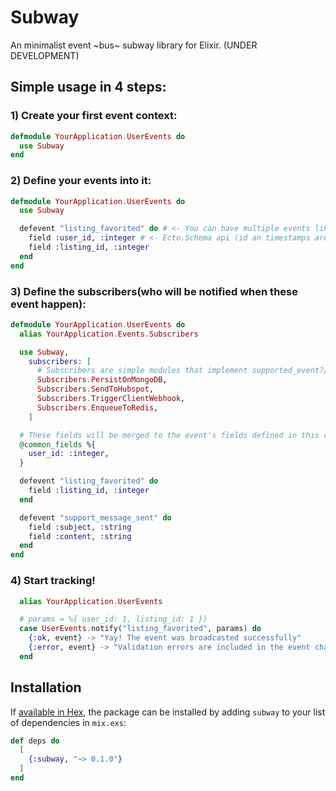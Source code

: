 # Subway

An minimalist event ~bus~ subway library for Elixir. (UNDER DEVELOPMENT)

## Simple usage in 4 steps:

### 1) Create your first event context:
```elixir
defmodule YourApplication.UserEvents do
  use Subway
end
```

### 2) Define your events into it:
```elixir
defmodule YourApplication.UserEvents do
  use Subway

  defevent "listing_favorited" do # <- You can have multiple events like this
    field :user_id, :integer # <- Ecto.Schema api (id an timestamps are automatically defined)
    field :listing_id, :integer
  end
end
```

### 3) Define the subscribers(who will be notified when these event happen):
```elixir
defmodule YourApplication.UserEvents do
  alias YourApplication.Events.Subscribers

  use Subway,
    subscribers: [
      # Subscribers are simple modules that implement supported_event?/1 and handle_event/1
      Subscribers.PersistOnMongoDB,
      Subscribers.SendToHubspot,
      Subscribers.TriggerClientWebhook,
      Subscribers.EnqueueToRedis,
    ] 

  # These fields will be merged to the event's fields defined in this context.
  @common_fields %{
    user_id: :integer,
  }

  defevent "listing_favorited" do 
    field :listing_id, :integer
  end

  defevent "support_message_sent" do
    field :subject, :string
    field :content, :string
  end
end
```

### 4) Start tracking!
```elixir
  alias YourApplication.UserEvents

  # params = %{ user_id: 1, listing_id: 1 })
  case UserEvents.notify("listing_favorited", params) do
    {:ok, event} -> "Yay! The event was broadcasted successfully"
    {:error, event} -> "Validation errors are included in the event changeset"
  end
```

## Installation

If [available in Hex](https://hex.pm/packages/subway), the package can be installed
by adding `subway` to your list of dependencies in `mix.exs`:

```elixir
def deps do
  [
    {:subway, "~> 0.1.0"}
  ]
end
```

